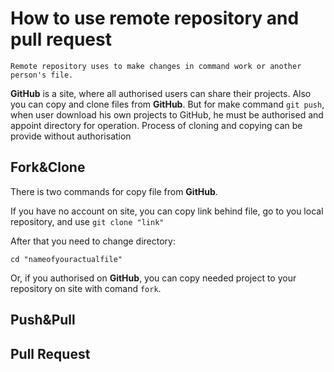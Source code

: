 # **How to use remote repository and pull request**
    Remote repository uses to make changes in command work or another person's file. 

**GitHub** is a site, where all authorised users can share their projects. Also you can copy and clone files from **GitHub**. But for make command `git push`, when user download his own projects to GitHub, he must be authorised and appoint directory for operation. Process of cloning and copying can be provide without authorisation

## Fork&Clone

There is two commands for copy file from **GitHub**. 

If you have no account on site, you can copy link behind file, go to you local repository, and use `git clone "link"`

After that you need to change directory:
           
    cd "nameofyouractualfile" 
Or, if you authorised on **GitHub**, you can copy needed project to your repository on site with comand `fork`.


## Push&Pull

## Pull Request
